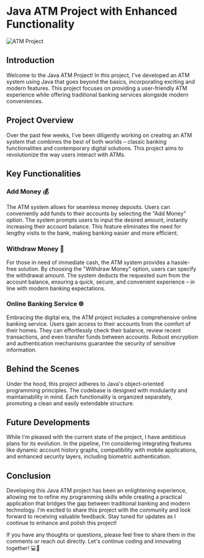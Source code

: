 # Java ATM Project with Enhanced Functionality

![ATM Project](https://socialify.git.ci/thekrishpatel/ATM-java-code/image?font=Bitter&language=1&name=1&owner=1&pattern=Solid&theme=Auto)

## Introduction

Welcome to the Java ATM Project! In this project, I've developed an ATM system using Java that goes beyond the basics, incorporating exciting and modern features. This project focuses on providing a user-friendly ATM experience while offering traditional banking services alongside modern conveniences.

## Project Overview

Over the past few weeks, I've been diligently working on creating an ATM system that combines the best of both worlds – classic banking functionalities and contemporary digital solutions. This project aims to revolutionize the way users interact with ATMs.

## Key Functionalities

### Add Money 💰

The ATM system allows for seamless money deposits. Users can conveniently add funds to their accounts by selecting the "Add Money" option. The system prompts users to input the desired amount, instantly increasing their account balance. This feature eliminates the need for lengthy visits to the bank, making banking easier and more efficient.

### Withdraw Money 🏧

For those in need of immediate cash, the ATM system provides a hassle-free solution. By choosing the "Withdraw Money" option, users can specify the withdrawal amount. The system deducts the requested sum from the account balance, ensuring a quick, secure, and convenient experience – in line with modern banking expectations.

### Online Banking Service 🌐

Embracing the digital era, the ATM project includes a comprehensive online banking service. Users gain access to their accounts from the comfort of their homes. They can effortlessly check their balance, review recent transactions, and even transfer funds between accounts. Robust encryption and authentication mechanisms guarantee the security of sensitive information.

## Behind the Scenes

Under the hood, this project adheres to Java's object-oriented programming principles. The codebase is designed with modularity and maintainability in mind. Each functionality is organized separately, promoting a clean and easily extendable structure.

## Future Developments

While I'm pleased with the current state of the project, I have ambitious plans for its evolution. In the pipeline, I'm considering integrating features like dynamic account history graphs, compatibility with mobile applications, and enhanced security layers, including biometric authentication.

## Conclusion

Developing this Java ATM project has been an enlightening experience, allowing me to refine my programming skills while creating a practical application that bridges the gap between traditional banking and modern technology. I'm excited to share this project with the community and look forward to receiving valuable feedback. Stay tuned for updates as I continue to enhance and polish this project!

If you have any thoughts or questions, please feel free to share them in the comments or reach out directly. Let's continue coding and innovating together! 💻🌟
